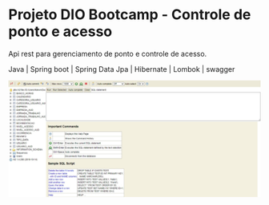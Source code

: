 

# Projeto DIO Bootcamp - Controle de ponto e acesso


Api rest para gerenciamento de ponto e controle de acesso.

Java | Spring boot | Spring Data Jpa | Hibernate | Lombok | swagger

![Alt text](/DbControleDePonto.jpeg?raw=true "Banco de dados com Spring Boot")
